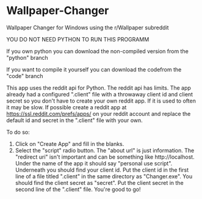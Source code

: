 # Wallpaper-Changer
Wallpaper Changer for Windows using the r/Wallpaper subreddit

YOU DO NOT NEED PYTHON TO RUN THIS PROGRAMM

If you own python you can download the non-compiled version from the "python" branch

If you want to compile it yourself you can download the codefrom the "code" branch

This app uses the reddit api for Python.
The reddit api has limits.
The app already had a configured ".client" file with a throwaway client id and client secret so you don't have to create your own reddit app.
If it is used to often it may be slow.
If possible create a reddit app at https://ssl.reddit.com/prefs/apps/ on your reddit account and replace the default id and secret in the ".client" file with your own.



To do so:
1. Click on "Create App" and fill in the blanks.
2. Select the "script" radio button.
    The "about url" is just information.
    The "redirect uri" isn't important and can be something like http://localhost.
Under the name of the app it should say "personal use script".
Underneath you should find your client id.
Put the client id in the first line of a file titled ".client" in the same directory as "Changer.exe".
You should find the client secret as "secret".
Put the client secret in the second line of the ".client" file.
You're good to go!
